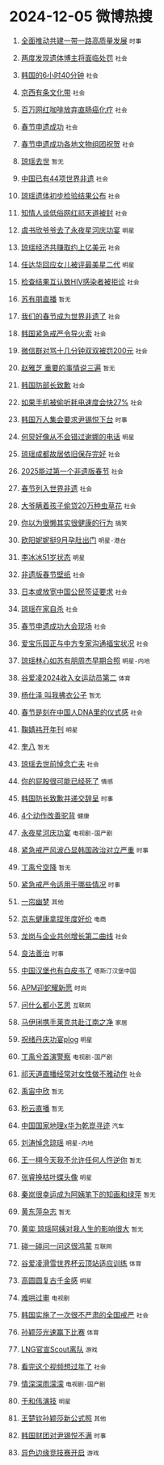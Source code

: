 # 2024-12-05 微博热搜 
1. [全面推动共建一带一路高质量发展](https://m.weibo.cn/search?containerid=100103type%3D1%26t%3D10%26q%3D%23%E5%85%A8%E9%9D%A2%E6%8E%A8%E5%8A%A8%E5%85%B1%E5%BB%BA%E4%B8%80%E5%B8%A6%E4%B8%80%E8%B7%AF%E9%AB%98%E8%B4%A8%E9%87%8F%E5%8F%91%E5%B1%95%23&stream_entry_id=51&isnewpage=1&extparam=seat%3D1%26dgr%3D0%26cate%3D10103%26q%3D%2523%25E5%2585%25A8%25E9%259D%25A2%25E6%258E%25A8%25E5%258A%25A8%25E5%2585%25B1%25E5%25BB%25BA%25E4%25B8%2580%25E5%25B8%25A6%25E4%25B8%2580%25E8%25B7%25AF%25E9%25AB%2598%25E8%25B4%25A8%25E9%2587%258F%25E5%258F%2591%25E5%25B1%2595%2523%26pos%3D0%26filter_type%3Drealtimehot%26stream_entry_id%3D51%26c_type%3D51%26display_time%3D1733343463%26pre_seqid%3D17333434639560056455) `时事` 

2. [两度发现遗体博主将面临处罚](https://m.weibo.cn/search?containerid=100103type%3D1%26t%3D10%26q%3D%23%E4%B8%A4%E5%BA%A6%E5%8F%91%E7%8E%B0%E9%81%97%E4%BD%93%E5%8D%9A%E4%B8%BB%E5%B0%86%E9%9D%A2%E4%B8%B4%E5%A4%84%E7%BD%9A%23&stream_entry_id=31&isnewpage=1&extparam=seat%3D1%26pos%3D0%26realpos%3D1%26filter_type%3Drealtimehot%26band_rank%3D1%26c_type%3D31%26dgr%3D0%26cate%3D5001%26flag%3D2%26q%3D%2523%25E4%25B8%25A4%25E5%25BA%25A6%25E5%258F%2591%25E7%258E%25B0%25E9%2581%2597%25E4%25BD%2593%25E5%258D%259A%25E4%25B8%25BB%25E5%25B0%2586%25E9%259D%25A2%25E4%25B8%25B4%25E5%25A4%2584%25E7%25BD%259A%2523%26stream_entry_id%3D31%26lcate%3D5001%26display_time%3D1733343463%26pre_seqid%3D17333434639560056455) `社会` 

3. [韩国的6小时40分钟](https://m.weibo.cn/search?containerid=100103type%3D1%26t%3D10%26q%3D%23%E9%9F%A9%E5%9B%BD%E7%9A%846%E5%B0%8F%E6%97%B640%E5%88%86%E9%92%9F%23&stream_entry_id=31&isnewpage=1&extparam=seat%3D1%26pos%3D1%26realpos%3D2%26filter_type%3Drealtimehot%26band_rank%3D2%26c_type%3D31%26dgr%3D0%26cate%3D5001%26flag%3D2%26q%3D%2523%25E9%259F%25A9%25E5%259B%25BD%25E7%259A%25846%25E5%25B0%258F%25E6%2597%25B640%25E5%2588%2586%25E9%2592%259F%2523%26stream_entry_id%3D31%26lcate%3D5001%26display_time%3D1733343463%26pre_seqid%3D17333434639560056455) `社会` 

4. [京西有条文化带](https://m.weibo.cn/search?containerid=100103type%3D1%26t%3D10%26q%3D%23%E4%BA%AC%E8%A5%BF%E6%9C%89%E6%9D%A1%E6%96%87%E5%8C%96%E5%B8%A6%23&stream_entry_id=31&isnewpage=1&extparam=seat%3D1%26pos%3D2%26realpos%3D3%26filter_type%3Drealtimehot%26band_rank%3D3%26c_type%3D31%26dgr%3D0%26cate%3D5001%26flag%3D0%26q%3D%2523%25E4%25BA%25AC%25E8%25A5%25BF%25E6%259C%2589%25E6%259D%25A1%25E6%2596%2587%25E5%258C%2596%25E5%25B8%25A6%2523%26stream_entry_id%3D31%26lcate%3D5001%26display_time%3D1733343463%26pre_seqid%3D17333434639560056455) `社会` 

5. [百万网红咖啡放弃直肠癌化疗](https://m.weibo.cn/search?containerid=100103type%3D1%26t%3D10%26q%3D%23%E7%99%BE%E4%B8%87%E7%BD%91%E7%BA%A2%E5%92%96%E5%95%A1%E6%94%BE%E5%BC%83%E7%9B%B4%E8%82%A0%E7%99%8C%E5%8C%96%E7%96%97%23&stream_entry_id=31&isnewpage=1&extparam=seat%3D1%26pos%3D3%26realpos%3D4%26filter_type%3Drealtimehot%26band_rank%3D4%26c_type%3D31%26dgr%3D0%26cate%3D5001%26flag%3D2%26q%3D%2523%25E7%2599%25BE%25E4%25B8%2587%25E7%25BD%2591%25E7%25BA%25A2%25E5%2592%2596%25E5%2595%25A1%25E6%2594%25BE%25E5%25BC%2583%25E7%259B%25B4%25E8%2582%25A0%25E7%2599%258C%25E5%258C%2596%25E7%2596%2597%2523%26stream_entry_id%3D31%26lcate%3D5001%26display_time%3D1733343463%26pre_seqid%3D17333434639560056455) `社会` 

6. [春节申遗成功](https://m.weibo.cn/search?containerid=100103type%3D1%26t%3D10%26q%3D%23%E6%98%A5%E8%8A%82%E7%94%B3%E9%81%97%E6%88%90%E5%8A%9F%23&stream_entry_id=31&isnewpage=1&extparam=seat%3D1%26pos%3D4%26realpos%3D5%26filter_type%3Drealtimehot%26band_rank%3D5%26c_type%3D31%26dgr%3D0%26cate%3D5001%26flag%3D0%26q%3D%2523%25E6%2598%25A5%25E8%258A%2582%25E7%2594%25B3%25E9%2581%2597%25E6%2588%2590%25E5%258A%259F%2523%26stream_entry_id%3D31%26lcate%3D5001%26display_time%3D1733343463%26pre_seqid%3D17333434639560056455) `社会` 

7. [春节申遗成功各地文物组团祝贺](https://m.weibo.cn/search?containerid=100103type%3D1%26t%3D10%26q%3D%23%E6%98%A5%E8%8A%82%E7%94%B3%E9%81%97%E6%88%90%E5%8A%9F%E5%90%84%E5%9C%B0%E6%96%87%E7%89%A9%E7%BB%84%E5%9B%A2%E7%A5%9D%E8%B4%BA%23&stream_entry_id=31&isnewpage=1&extparam=seat%3D1%26pos%3D5%26realpos%3D6%26filter_type%3Drealtimehot%26band_rank%3D6%26c_type%3D31%26dgr%3D0%26cate%3D5001%26flag%3D0%26q%3D%2523%25E6%2598%25A5%25E8%258A%2582%25E7%2594%25B3%25E9%2581%2597%25E6%2588%2590%25E5%258A%259F%25E5%2590%2584%25E5%259C%25B0%25E6%2596%2587%25E7%2589%25A9%25E7%25BB%2584%25E5%259B%25A2%25E7%25A5%259D%25E8%25B4%25BA%2523%26stream_entry_id%3D31%26lcate%3D5001%26display_time%3D1733343463%26pre_seqid%3D17333434639560056455) `社会` 

8. [琼瑶去世](https://m.weibo.cn/search?containerid=100103type%3D1%26t%3D10%26q%3D%E7%90%BC%E7%91%B6%E5%8E%BB%E4%B8%96&stream_entry_id=31&isnewpage=1&extparam=seat%3D1%26pos%3D6%26realpos%3D7%26filter_type%3Drealtimehot%26band_rank%3D7%26c_type%3D31%26dgr%3D0%26cate%3D5001%26flag%3D16%26q%3D%25E7%2590%25BC%25E7%2591%25B6%25E5%258E%25BB%25E4%25B8%2596%26stream_entry_id%3D31%26lcate%3D5001%26display_time%3D1733343463%26pre_seqid%3D17333434639560056455) `暂无` 

9. [中国已有44项世界非遗](https://m.weibo.cn/search?containerid=100103type%3D1%26t%3D10%26q%3D%23%E4%B8%AD%E5%9B%BD%E5%B7%B2%E6%9C%8944%E9%A1%B9%E4%B8%96%E7%95%8C%E9%9D%9E%E9%81%97%23&stream_entry_id=31&isnewpage=1&extparam=seat%3D1%26pos%3D7%26realpos%3D8%26filter_type%3Drealtimehot%26band_rank%3D8%26c_type%3D31%26dgr%3D0%26cate%3D5001%26flag%3D0%26q%3D%2523%25E4%25B8%25AD%25E5%259B%25BD%25E5%25B7%25B2%25E6%259C%258944%25E9%25A1%25B9%25E4%25B8%2596%25E7%2595%258C%25E9%259D%259E%25E9%2581%2597%2523%26stream_entry_id%3D31%26lcate%3D5001%26display_time%3D1733343463%26pre_seqid%3D17333434639560056455) `社会` 

10. [琼瑶遗体初步检验结果公布](https://m.weibo.cn/search?containerid=100103type%3D1%26t%3D10%26q%3D%23%E7%90%BC%E7%91%B6%E9%81%97%E4%BD%93%E5%88%9D%E6%AD%A5%E6%A3%80%E9%AA%8C%E7%BB%93%E6%9E%9C%E5%85%AC%E5%B8%83%23&stream_entry_id=31&isnewpage=1&extparam=seat%3D1%26pos%3D8%26realpos%3D9%26filter_type%3Drealtimehot%26band_rank%3D9%26c_type%3D31%26dgr%3D0%26cate%3D5001%26flag%3D2%26q%3D%2523%25E7%2590%25BC%25E7%2591%25B6%25E9%2581%2597%25E4%25BD%2593%25E5%2588%259D%25E6%25AD%25A5%25E6%25A3%2580%25E9%25AA%258C%25E7%25BB%2593%25E6%259E%259C%25E5%2585%25AC%25E5%25B8%2583%2523%26stream_entry_id%3D31%26lcate%3D5001%26display_time%3D1733343463%26pre_seqid%3D17333434639560056455) `社会` 

11. [知情人谈低俗网红祁天道被封](https://m.weibo.cn/search?containerid=100103type%3D1%26t%3D10%26q%3D%23%E7%9F%A5%E6%83%85%E4%BA%BA%E8%B0%88%E4%BD%8E%E4%BF%97%E7%BD%91%E7%BA%A2%E7%A5%81%E5%A4%A9%E9%81%93%E8%A2%AB%E5%B0%81%23&stream_entry_id=31&isnewpage=1&extparam=seat%3D1%26pos%3D9%26realpos%3D10%26filter_type%3Drealtimehot%26band_rank%3D10%26c_type%3D31%26dgr%3D0%26cate%3D5001%26flag%3D1%26q%3D%2523%25E7%259F%25A5%25E6%2583%2585%25E4%25BA%25BA%25E8%25B0%2588%25E4%25BD%258E%25E4%25BF%2597%25E7%25BD%2591%25E7%25BA%25A2%25E7%25A5%2581%25E5%25A4%25A9%25E9%2581%2593%25E8%25A2%25AB%25E5%25B0%2581%2523%26stream_entry_id%3D31%26lcate%3D5001%26display_time%3D1733343463%26pre_seqid%3D17333434639560056455) `社会` 

12. [虞书欣爷爷去了永夜星河庆功宴](https://m.weibo.cn/search?containerid=100103type%3D1%26t%3D10%26q%3D%23%E8%99%9E%E4%B9%A6%E6%AC%A3%E7%88%B7%E7%88%B7%E5%8E%BB%E4%BA%86%E6%B0%B8%E5%A4%9C%E6%98%9F%E6%B2%B3%E5%BA%86%E5%8A%9F%E5%AE%B4%23&stream_entry_id=31&isnewpage=1&extparam=seat%3D1%26pos%3D10%26realpos%3D11%26filter_type%3Drealtimehot%26band_rank%3D11%26c_type%3D31%26dgr%3D0%26cate%3D5001%26flag%3D2%26q%3D%2523%25E8%2599%259E%25E4%25B9%25A6%25E6%25AC%25A3%25E7%2588%25B7%25E7%2588%25B7%25E5%258E%25BB%25E4%25BA%2586%25E6%25B0%25B8%25E5%25A4%259C%25E6%2598%259F%25E6%25B2%25B3%25E5%25BA%2586%25E5%258A%259F%25E5%25AE%25B4%2523%26stream_entry_id%3D31%26lcate%3D5001%26display_time%3D1733343463%26pre_seqid%3D17333434639560056455) `明星` 

13. [琼瑶经济共赚取约上亿美元](https://m.weibo.cn/search?containerid=100103type%3D1%26t%3D10%26q%3D%23%E7%90%BC%E7%91%B6%E7%BB%8F%E6%B5%8E%E5%85%B1%E8%B5%9A%E5%8F%96%E7%BA%A6%E4%B8%8A%E4%BA%BF%E7%BE%8E%E5%85%83%23&stream_entry_id=31&isnewpage=1&extparam=seat%3D1%26pos%3D11%26realpos%3D12%26filter_type%3Drealtimehot%26band_rank%3D12%26c_type%3D31%26dgr%3D0%26cate%3D5001%26flag%3D0%26q%3D%2523%25E7%2590%25BC%25E7%2591%25B6%25E7%25BB%258F%25E6%25B5%258E%25E5%2585%25B1%25E8%25B5%259A%25E5%258F%2596%25E7%25BA%25A6%25E4%25B8%258A%25E4%25BA%25BF%25E7%25BE%258E%25E5%2585%2583%2523%26stream_entry_id%3D31%26lcate%3D5001%26display_time%3D1733343463%26pre_seqid%3D17333434639560056455) `社会` 

14. [任达华回应女儿被评最美星二代](https://m.weibo.cn/search?containerid=100103type%3D1%26t%3D10%26q%3D%23%E4%BB%BB%E8%BE%BE%E5%8D%8E%E5%9B%9E%E5%BA%94%E5%A5%B3%E5%84%BF%E8%A2%AB%E8%AF%84%E6%9C%80%E7%BE%8E%E6%98%9F%E4%BA%8C%E4%BB%A3%23&stream_entry_id=31&isnewpage=1&extparam=seat%3D1%26pos%3D12%26realpos%3D13%26filter_type%3Drealtimehot%26band_rank%3D13%26c_type%3D31%26dgr%3D0%26cate%3D5001%26flag%3D0%26q%3D%2523%25E4%25BB%25BB%25E8%25BE%25BE%25E5%258D%258E%25E5%259B%259E%25E5%25BA%2594%25E5%25A5%25B3%25E5%2584%25BF%25E8%25A2%25AB%25E8%25AF%2584%25E6%259C%2580%25E7%25BE%258E%25E6%2598%259F%25E4%25BA%258C%25E4%25BB%25A3%2523%26stream_entry_id%3D31%26lcate%3D5001%26display_time%3D1733343463%26pre_seqid%3D17333434639560056455) `明星` 

15. [检查结果互认致HIV感染者被拒诊](https://m.weibo.cn/search?containerid=100103type%3D1%26t%3D10%26q%3D%23%E6%A3%80%E6%9F%A5%E7%BB%93%E6%9E%9C%E4%BA%92%E8%AE%A4%E8%87%B4HIV%E6%84%9F%E6%9F%93%E8%80%85%E8%A2%AB%E6%8B%92%E8%AF%8A%23&stream_entry_id=31&isnewpage=1&extparam=seat%3D1%26pos%3D13%26realpos%3D14%26filter_type%3Drealtimehot%26band_rank%3D14%26c_type%3D31%26dgr%3D0%26cate%3D5001%26flag%3D0%26q%3D%2523%25E6%25A3%2580%25E6%259F%25A5%25E7%25BB%2593%25E6%259E%259C%25E4%25BA%2592%25E8%25AE%25A4%25E8%2587%25B4HIV%25E6%2584%259F%25E6%259F%2593%25E8%2580%2585%25E8%25A2%25AB%25E6%258B%2592%25E8%25AF%258A%2523%26stream_entry_id%3D31%26lcate%3D5001%26display_time%3D1733343463%26pre_seqid%3D17333434639560056455) `社会` 

16. [苏有朋直播](https://m.weibo.cn/search?containerid=100103type%3D1%26t%3D10%26q%3D%E8%8B%8F%E6%9C%89%E6%9C%8B%E7%9B%B4%E6%92%AD&stream_entry_id=31&isnewpage=1&extparam=seat%3D1%26pos%3D14%26realpos%3D15%26filter_type%3Drealtimehot%26band_rank%3D15%26c_type%3D31%26dgr%3D0%26cate%3D5001%26flag%3D0%26q%3D%25E8%258B%258F%25E6%259C%2589%25E6%259C%258B%25E7%259B%25B4%25E6%2592%25AD%26stream_entry_id%3D31%26lcate%3D5001%26display_time%3D1733343463%26pre_seqid%3D17333434639560056455) `暂无` 

17. [我们的春节成为世界非遗了](https://m.weibo.cn/search?containerid=100103type%3D1%26t%3D10%26q%3D%23%E6%88%91%E4%BB%AC%E7%9A%84%E6%98%A5%E8%8A%82%E6%88%90%E4%B8%BA%E4%B8%96%E7%95%8C%E9%9D%9E%E9%81%97%E4%BA%86%23&stream_entry_id=31&isnewpage=1&extparam=seat%3D1%26pos%3D15%26realpos%3D16%26filter_type%3Drealtimehot%26band_rank%3D16%26c_type%3D31%26dgr%3D0%26cate%3D5001%26flag%3D0%26q%3D%2523%25E6%2588%2591%25E4%25BB%25AC%25E7%259A%2584%25E6%2598%25A5%25E8%258A%2582%25E6%2588%2590%25E4%25B8%25BA%25E4%25B8%2596%25E7%2595%258C%25E9%259D%259E%25E9%2581%2597%25E4%25BA%2586%2523%26stream_entry_id%3D31%26lcate%3D5001%26display_time%3D1733343463%26pre_seqid%3D17333434639560056455) `社会` 

18. [韩国紧急戒严令导火索](https://m.weibo.cn/search?containerid=100103type%3D1%26t%3D10%26q%3D%23%E9%9F%A9%E5%9B%BD%E7%B4%A7%E6%80%A5%E6%88%92%E4%B8%A5%E4%BB%A4%E5%AF%BC%E7%81%AB%E7%B4%A2%23&stream_entry_id=31&isnewpage=1&extparam=seat%3D1%26pos%3D16%26realpos%3D17%26filter_type%3Drealtimehot%26band_rank%3D17%26c_type%3D31%26dgr%3D0%26cate%3D5001%26flag%3D1%26q%3D%2523%25E9%259F%25A9%25E5%259B%25BD%25E7%25B4%25A7%25E6%2580%25A5%25E6%2588%2592%25E4%25B8%25A5%25E4%25BB%25A4%25E5%25AF%25BC%25E7%2581%25AB%25E7%25B4%25A2%2523%26stream_entry_id%3D31%26lcate%3D5001%26display_time%3D1733343463%26pre_seqid%3D17333434639560056455) `社会` 

19. [微信群对骂十几分钟双双被罚200元](https://m.weibo.cn/search?containerid=100103type%3D1%26t%3D10%26q%3D%23%E5%BE%AE%E4%BF%A1%E7%BE%A4%E5%AF%B9%E9%AA%82%E5%8D%81%E5%87%A0%E5%88%86%E9%92%9F%E5%8F%8C%E5%8F%8C%E8%A2%AB%E7%BD%9A200%E5%85%83%23&stream_entry_id=31&isnewpage=1&extparam=seat%3D1%26pos%3D17%26realpos%3D18%26filter_type%3Drealtimehot%26band_rank%3D18%26c_type%3D31%26dgr%3D0%26cate%3D5001%26flag%3D0%26q%3D%2523%25E5%25BE%25AE%25E4%25BF%25A1%25E7%25BE%25A4%25E5%25AF%25B9%25E9%25AA%2582%25E5%258D%2581%25E5%2587%25A0%25E5%2588%2586%25E9%2592%259F%25E5%258F%258C%25E5%258F%258C%25E8%25A2%25AB%25E7%25BD%259A200%25E5%2585%2583%2523%26stream_entry_id%3D31%26lcate%3D5001%26display_time%3D1733343463%26pre_seqid%3D17333434639560056455) `社会` 

20. [赵雅芝 重要的事情说三遍](https://m.weibo.cn/search?containerid=100103type%3D1%26t%3D10%26q%3D%E8%B5%B5%E9%9B%85%E8%8A%9D+%E9%87%8D%E8%A6%81%E7%9A%84%E4%BA%8B%E6%83%85%E8%AF%B4%E4%B8%89%E9%81%8D&stream_entry_id=31&isnewpage=1&extparam=seat%3D1%26pos%3D18%26realpos%3D19%26filter_type%3Drealtimehot%26band_rank%3D19%26c_type%3D31%26dgr%3D0%26cate%3D5001%26flag%3D0%26q%3D%25E8%25B5%25B5%25E9%259B%2585%25E8%258A%259D%2520%25E9%2587%258D%25E8%25A6%2581%25E7%259A%2584%25E4%25BA%258B%25E6%2583%2585%25E8%25AF%25B4%25E4%25B8%2589%25E9%2581%258D%26stream_entry_id%3D31%26lcate%3D5001%26display_time%3D1733343463%26pre_seqid%3D17333434639560056455) `暂无` 

21. [韩国防部长致歉](https://m.weibo.cn/search?containerid=100103type%3D1%26t%3D10%26q%3D%23%E9%9F%A9%E5%9B%BD%E9%98%B2%E9%83%A8%E9%95%BF%E8%87%B4%E6%AD%89%23&stream_entry_id=31&isnewpage=1&extparam=seat%3D1%26pos%3D19%26realpos%3D20%26filter_type%3Drealtimehot%26band_rank%3D20%26c_type%3D31%26dgr%3D0%26cate%3D5001%26flag%3D0%26q%3D%2523%25E9%259F%25A9%25E5%259B%25BD%25E9%2598%25B2%25E9%2583%25A8%25E9%2595%25BF%25E8%2587%25B4%25E6%25AD%2589%2523%26stream_entry_id%3D31%26lcate%3D5001%26display_time%3D1733343463%26pre_seqid%3D17333434639560056455) `社会` 

22. [如果手机被偷听耗电速度会快27%](https://m.weibo.cn/search?containerid=100103type%3D1%26t%3D10%26q%3D%23%E5%A6%82%E6%9E%9C%E6%89%8B%E6%9C%BA%E8%A2%AB%E5%81%B7%E5%90%AC%E8%80%97%E7%94%B5%E9%80%9F%E5%BA%A6%E4%BC%9A%E5%BF%AB27%25%23&stream_entry_id=31&isnewpage=1&extparam=seat%3D1%26pos%3D20%26realpos%3D21%26filter_type%3Drealtimehot%26band_rank%3D21%26c_type%3D31%26dgr%3D0%26cate%3D5001%26flag%3D0%26q%3D%2523%25E5%25A6%2582%25E6%259E%259C%25E6%2589%258B%25E6%259C%25BA%25E8%25A2%25AB%25E5%2581%25B7%25E5%2590%25AC%25E8%2580%2597%25E7%2594%25B5%25E9%2580%259F%25E5%25BA%25A6%25E4%25BC%259A%25E5%25BF%25AB27%2525%2523%26stream_entry_id%3D31%26lcate%3D5001%26display_time%3D1733343463%26pre_seqid%3D17333434639560056455) `社会` 

23. [韩国万人集会要求尹锡悦下台](https://m.weibo.cn/search?containerid=100103type%3D1%26t%3D10%26q%3D%23%E9%9F%A9%E5%9B%BD%E4%B8%87%E4%BA%BA%E9%9B%86%E4%BC%9A%E8%A6%81%E6%B1%82%E5%B0%B9%E9%94%A1%E6%82%A6%E4%B8%8B%E5%8F%B0%23&stream_entry_id=31&isnewpage=1&extparam=seat%3D1%26pos%3D21%26realpos%3D22%26filter_type%3Drealtimehot%26band_rank%3D22%26c_type%3D31%26dgr%3D0%26cate%3D5001%26flag%3D0%26q%3D%2523%25E9%259F%25A9%25E5%259B%25BD%25E4%25B8%2587%25E4%25BA%25BA%25E9%259B%2586%25E4%25BC%259A%25E8%25A6%2581%25E6%25B1%2582%25E5%25B0%25B9%25E9%2594%25A1%25E6%2582%25A6%25E4%25B8%258B%25E5%258F%25B0%2523%26stream_entry_id%3D31%26lcate%3D5001%26display_time%3D1733343463%26pre_seqid%3D17333434639560056455) `时事` 

24. [何炅好像从不会错过谢娜的电话](https://m.weibo.cn/search?containerid=100103type%3D1%26t%3D10%26q%3D%E4%BD%95%E7%82%85%E5%A5%BD%E5%83%8F%E4%BB%8E%E4%B8%8D%E4%BC%9A%E9%94%99%E8%BF%87%E8%B0%A2%E5%A8%9C%E7%9A%84%E7%94%B5%E8%AF%9D&stream_entry_id=31&isnewpage=1&extparam=seat%3D1%26pos%3D22%26realpos%3D23%26filter_type%3Drealtimehot%26band_rank%3D23%26c_type%3D31%26dgr%3D0%26cate%3D5001%26flag%3D0%26q%3D%25E4%25BD%2595%25E7%2582%2585%25E5%25A5%25BD%25E5%2583%258F%25E4%25BB%258E%25E4%25B8%258D%25E4%25BC%259A%25E9%2594%2599%25E8%25BF%2587%25E8%25B0%25A2%25E5%25A8%259C%25E7%259A%2584%25E7%2594%25B5%25E8%25AF%259D%26stream_entry_id%3D31%26lcate%3D5001%26display_time%3D1733343463%26pre_seqid%3D17333434639560056455) `明星` 

25. [琼瑶成都故居依旧保存完好](https://m.weibo.cn/search?containerid=100103type%3D1%26t%3D10%26q%3D%23%E7%90%BC%E7%91%B6%E6%88%90%E9%83%BD%E6%95%85%E5%B1%85%E4%BE%9D%E6%97%A7%E4%BF%9D%E5%AD%98%E5%AE%8C%E5%A5%BD%23&stream_entry_id=31&isnewpage=1&extparam=seat%3D1%26pos%3D23%26realpos%3D24%26filter_type%3Drealtimehot%26band_rank%3D24%26c_type%3D31%26dgr%3D0%26cate%3D5001%26flag%3D0%26q%3D%2523%25E7%2590%25BC%25E7%2591%25B6%25E6%2588%2590%25E9%2583%25BD%25E6%2595%2585%25E5%25B1%2585%25E4%25BE%259D%25E6%2597%25A7%25E4%25BF%259D%25E5%25AD%2598%25E5%25AE%258C%25E5%25A5%25BD%2523%26stream_entry_id%3D31%26lcate%3D5001%26display_time%3D1733343463%26pre_seqid%3D17333434639560056455) `社会` 

26. [2025能过第一个非遗版春节](https://m.weibo.cn/search?containerid=100103type%3D1%26t%3D10%26q%3D%232025%E8%83%BD%E8%BF%87%E7%AC%AC%E4%B8%80%E4%B8%AA%E9%9D%9E%E9%81%97%E7%89%88%E6%98%A5%E8%8A%82%23&stream_entry_id=31&isnewpage=1&extparam=seat%3D1%26pos%3D24%26realpos%3D25%26filter_type%3Drealtimehot%26band_rank%3D25%26c_type%3D31%26dgr%3D0%26cate%3D5001%26flag%3D0%26q%3D%25232025%25E8%2583%25BD%25E8%25BF%2587%25E7%25AC%25AC%25E4%25B8%2580%25E4%25B8%25AA%25E9%259D%259E%25E9%2581%2597%25E7%2589%2588%25E6%2598%25A5%25E8%258A%2582%2523%26stream_entry_id%3D31%26lcate%3D5001%26display_time%3D1733343463%26pre_seqid%3D17333434639560056455) `社会` 

27. [春节列入世界非遗](https://m.weibo.cn/search?containerid=100103type%3D1%26t%3D10%26q%3D%23%E6%98%A5%E8%8A%82%E5%88%97%E5%85%A5%E4%B8%96%E7%95%8C%E9%9D%9E%E9%81%97%23&stream_entry_id=31&isnewpage=1&extparam=seat%3D1%26pos%3D25%26realpos%3D26%26filter_type%3Drealtimehot%26band_rank%3D26%26c_type%3D31%26dgr%3D0%26cate%3D5001%26flag%3D0%26q%3D%2523%25E6%2598%25A5%25E8%258A%2582%25E5%2588%2597%25E5%2585%25A5%25E4%25B8%2596%25E7%2595%258C%25E9%259D%259E%25E9%2581%2597%2523%26stream_entry_id%3D31%26lcate%3D5001%26display_time%3D1733343463%26pre_seqid%3D17333434639560056455) `社会` 

28. [大爷瞒着孩子偷贷20万种虫草花](https://m.weibo.cn/search?containerid=100103type%3D1%26t%3D10%26q%3D%23%E5%A4%A7%E7%88%B7%E7%9E%92%E7%9D%80%E5%AD%A9%E5%AD%90%E5%81%B7%E8%B4%B720%E4%B8%87%E7%A7%8D%E8%99%AB%E8%8D%89%E8%8A%B1%23&stream_entry_id=31&isnewpage=1&extparam=seat%3D1%26pos%3D26%26realpos%3D27%26filter_type%3Drealtimehot%26band_rank%3D27%26c_type%3D31%26dgr%3D0%26cate%3D5001%26flag%3D0%26q%3D%2523%25E5%25A4%25A7%25E7%2588%25B7%25E7%259E%2592%25E7%259D%2580%25E5%25AD%25A9%25E5%25AD%2590%25E5%2581%25B7%25E8%25B4%25B720%25E4%25B8%2587%25E7%25A7%258D%25E8%2599%25AB%25E8%258D%2589%25E8%258A%25B1%2523%26stream_entry_id%3D31%26lcate%3D5001%26display_time%3D1733343463%26pre_seqid%3D17333434639560056455) `社会` 

29. [你以为很懒其实很健康的行为](https://m.weibo.cn/search?containerid=100103type%3D1%26t%3D10%26q%3D%23%E4%BD%A0%E4%BB%A5%E4%B8%BA%E5%BE%88%E6%87%92%E5%85%B6%E5%AE%9E%E5%BE%88%E5%81%A5%E5%BA%B7%E7%9A%84%E8%A1%8C%E4%B8%BA%23&stream_entry_id=31&isnewpage=1&extparam=seat%3D1%26pos%3D27%26realpos%3D28%26filter_type%3Drealtimehot%26band_rank%3D28%26c_type%3D31%26dgr%3D0%26cate%3D5001%26flag%3D0%26q%3D%2523%25E4%25BD%25A0%25E4%25BB%25A5%25E4%25B8%25BA%25E5%25BE%2588%25E6%2587%2592%25E5%2585%25B6%25E5%25AE%259E%25E5%25BE%2588%25E5%2581%25A5%25E5%25BA%25B7%25E7%259A%2584%25E8%25A1%258C%25E4%25B8%25BA%2523%26stream_entry_id%3D31%26lcate%3D5001%26display_time%3D1733343463%26pre_seqid%3D17333434639560056455) `搞笑` 

30. [欧阳妮妮挺9月孕肚出门](https://m.weibo.cn/search?containerid=100103type%3D1%26t%3D10%26q%3D%23%E6%AC%A7%E9%98%B3%E5%A6%AE%E5%A6%AE%E6%8C%BA9%E6%9C%88%E5%AD%95%E8%82%9A%E5%87%BA%E9%97%A8%23&stream_entry_id=31&isnewpage=1&extparam=seat%3D1%26pos%3D28%26realpos%3D29%26filter_type%3Drealtimehot%26band_rank%3D29%26c_type%3D31%26dgr%3D0%26cate%3D5001%26flag%3D0%26q%3D%2523%25E6%25AC%25A7%25E9%2598%25B3%25E5%25A6%25AE%25E5%25A6%25AE%25E6%258C%25BA9%25E6%259C%2588%25E5%25AD%2595%25E8%2582%259A%25E5%2587%25BA%25E9%2597%25A8%2523%26stream_entry_id%3D31%26lcate%3D5001%26display_time%3D1733343463%26pre_seqid%3D17333434639560056455) `明星-港台` 

31. [李冰冰51岁状态](https://m.weibo.cn/search?containerid=100103type%3D1%26t%3D10%26q%3D%23%E6%9D%8E%E5%86%B0%E5%86%B051%E5%B2%81%E7%8A%B6%E6%80%81%23&stream_entry_id=31&isnewpage=1&extparam=seat%3D1%26pos%3D29%26realpos%3D30%26filter_type%3Drealtimehot%26band_rank%3D30%26c_type%3D31%26dgr%3D0%26cate%3D5001%26flag%3D0%26q%3D%2523%25E6%259D%258E%25E5%2586%25B0%25E5%2586%25B051%25E5%25B2%2581%25E7%258A%25B6%25E6%2580%2581%2523%26stream_entry_id%3D31%26lcate%3D5001%26display_time%3D1733343463%26pre_seqid%3D17333434639560056455) `明星` 

32. [非遗版春节壁纸](https://m.weibo.cn/search?containerid=100103type%3D1%26t%3D10%26q%3D%23%E9%9D%9E%E9%81%97%E7%89%88%E6%98%A5%E8%8A%82%E5%A3%81%E7%BA%B8%23&stream_entry_id=31&isnewpage=1&extparam=seat%3D1%26pos%3D30%26realpos%3D31%26filter_type%3Drealtimehot%26band_rank%3D31%26c_type%3D31%26dgr%3D0%26cate%3D5001%26flag%3D0%26q%3D%2523%25E9%259D%259E%25E9%2581%2597%25E7%2589%2588%25E6%2598%25A5%25E8%258A%2582%25E5%25A3%2581%25E7%25BA%25B8%2523%26stream_entry_id%3D31%26lcate%3D5001%26display_time%3D1733343463%26pre_seqid%3D17333434639560056455) `社会` 

33. [日本或放宽中国公民签证要求](https://m.weibo.cn/search?containerid=100103type%3D1%26t%3D10%26q%3D%23%E6%97%A5%E6%9C%AC%E6%88%96%E6%94%BE%E5%AE%BD%E4%B8%AD%E5%9B%BD%E5%85%AC%E6%B0%91%E7%AD%BE%E8%AF%81%E8%A6%81%E6%B1%82%23&stream_entry_id=31&isnewpage=1&extparam=seat%3D1%26pos%3D31%26realpos%3D32%26filter_type%3Drealtimehot%26band_rank%3D32%26c_type%3D31%26dgr%3D0%26cate%3D5001%26flag%3D0%26q%3D%2523%25E6%2597%25A5%25E6%259C%25AC%25E6%2588%2596%25E6%2594%25BE%25E5%25AE%25BD%25E4%25B8%25AD%25E5%259B%25BD%25E5%2585%25AC%25E6%25B0%2591%25E7%25AD%25BE%25E8%25AF%2581%25E8%25A6%2581%25E6%25B1%2582%2523%26stream_entry_id%3D31%26lcate%3D5001%26display_time%3D1733343463%26pre_seqid%3D17333434639560056455) `社会` 

34. [琼瑶在家自杀](https://m.weibo.cn/search?containerid=100103type%3D1%26t%3D10%26q%3D%23%E7%90%BC%E7%91%B6%E5%9C%A8%E5%AE%B6%E8%87%AA%E6%9D%80%23&stream_entry_id=31&isnewpage=1&extparam=seat%3D1%26pos%3D32%26realpos%3D33%26filter_type%3Drealtimehot%26band_rank%3D33%26c_type%3D31%26dgr%3D0%26cate%3D5001%26flag%3D0%26q%3D%2523%25E7%2590%25BC%25E7%2591%25B6%25E5%259C%25A8%25E5%25AE%25B6%25E8%2587%25AA%25E6%259D%2580%2523%26stream_entry_id%3D31%26lcate%3D5001%26display_time%3D1733343463%26pre_seqid%3D17333434639560056455) `社会` 

35. [春节申遗成功大会现场](https://m.weibo.cn/search?containerid=100103type%3D1%26t%3D10%26q%3D%23%E6%98%A5%E8%8A%82%E7%94%B3%E9%81%97%E6%88%90%E5%8A%9F%E5%A4%A7%E4%BC%9A%E7%8E%B0%E5%9C%BA%23&stream_entry_id=31&isnewpage=1&extparam=seat%3D1%26pos%3D33%26realpos%3D34%26filter_type%3Drealtimehot%26band_rank%3D34%26c_type%3D31%26dgr%3D0%26cate%3D5001%26flag%3D0%26q%3D%2523%25E6%2598%25A5%25E8%258A%2582%25E7%2594%25B3%25E9%2581%2597%25E6%2588%2590%25E5%258A%259F%25E5%25A4%25A7%25E4%25BC%259A%25E7%258E%25B0%25E5%259C%25BA%2523%26stream_entry_id%3D31%26lcate%3D5001%26display_time%3D1733343463%26pre_seqid%3D17333434639560056455) `社会` 

36. [爱宝乐园正与中方专家沟通福宝状况](https://m.weibo.cn/search?containerid=100103type%3D1%26t%3D10%26q%3D%23%E7%88%B1%E5%AE%9D%E4%B9%90%E5%9B%AD%E6%AD%A3%E4%B8%8E%E4%B8%AD%E6%96%B9%E4%B8%93%E5%AE%B6%E6%B2%9F%E9%80%9A%E7%A6%8F%E5%AE%9D%E7%8A%B6%E5%86%B5%23&stream_entry_id=31&isnewpage=1&extparam=seat%3D1%26pos%3D34%26realpos%3D35%26filter_type%3Drealtimehot%26band_rank%3D35%26c_type%3D31%26dgr%3D0%26cate%3D5001%26flag%3D0%26q%3D%2523%25E7%2588%25B1%25E5%25AE%259D%25E4%25B9%2590%25E5%259B%25AD%25E6%25AD%25A3%25E4%25B8%258E%25E4%25B8%25AD%25E6%2596%25B9%25E4%25B8%2593%25E5%25AE%25B6%25E6%25B2%259F%25E9%2580%259A%25E7%25A6%258F%25E5%25AE%259D%25E7%258A%25B6%25E5%2586%25B5%2523%26stream_entry_id%3D31%26lcate%3D5001%26display_time%3D1733343463%26pre_seqid%3D17333434639560056455) `社会` 

37. [琼瑶林心如苏有朋周杰早期合照](https://m.weibo.cn/search?containerid=100103type%3D1%26t%3D10%26q%3D%23%E7%90%BC%E7%91%B6%E6%9E%97%E5%BF%83%E5%A6%82%E8%8B%8F%E6%9C%89%E6%9C%8B%E5%91%A8%E6%9D%B0%E6%97%A9%E6%9C%9F%E5%90%88%E7%85%A7%23&stream_entry_id=31&isnewpage=1&extparam=seat%3D1%26pos%3D35%26realpos%3D36%26filter_type%3Drealtimehot%26band_rank%3D36%26c_type%3D31%26dgr%3D0%26cate%3D5001%26flag%3D0%26q%3D%2523%25E7%2590%25BC%25E7%2591%25B6%25E6%259E%2597%25E5%25BF%2583%25E5%25A6%2582%25E8%258B%258F%25E6%259C%2589%25E6%259C%258B%25E5%2591%25A8%25E6%259D%25B0%25E6%2597%25A9%25E6%259C%259F%25E5%2590%2588%25E7%2585%25A7%2523%26stream_entry_id%3D31%26lcate%3D5001%26display_time%3D1733343463%26pre_seqid%3D17333434639560056455) `明星-内地` 

38. [谷爱凌2024收入女运动员第二](https://m.weibo.cn/search?containerid=100103type%3D1%26t%3D10%26q%3D%23%E8%B0%B7%E7%88%B1%E5%87%8C2024%E6%94%B6%E5%85%A5%E5%A5%B3%E8%BF%90%E5%8A%A8%E5%91%98%E7%AC%AC%E4%BA%8C%23&stream_entry_id=31&isnewpage=1&extparam=seat%3D1%26pos%3D36%26realpos%3D37%26filter_type%3Drealtimehot%26band_rank%3D37%26c_type%3D31%26dgr%3D0%26cate%3D5001%26flag%3D0%26q%3D%2523%25E8%25B0%25B7%25E7%2588%25B1%25E5%2587%258C2024%25E6%2594%25B6%25E5%2585%25A5%25E5%25A5%25B3%25E8%25BF%2590%25E5%258A%25A8%25E5%2591%2598%25E7%25AC%25AC%25E4%25BA%258C%2523%26stream_entry_id%3D31%26lcate%3D5001%26display_time%3D1733343463%26pre_seqid%3D17333434639560056455) `体育` 

39. [杨仕泽 叫我拂衣公子](https://m.weibo.cn/search?containerid=100103type%3D1%26t%3D10%26q%3D%E6%9D%A8%E4%BB%95%E6%B3%BD+%E5%8F%AB%E6%88%91%E6%8B%82%E8%A1%A3%E5%85%AC%E5%AD%90&stream_entry_id=31&isnewpage=1&extparam=seat%3D1%26pos%3D37%26realpos%3D38%26filter_type%3Drealtimehot%26band_rank%3D38%26c_type%3D31%26dgr%3D0%26cate%3D5001%26flag%3D0%26q%3D%25E6%259D%25A8%25E4%25BB%2595%25E6%25B3%25BD%2520%25E5%258F%25AB%25E6%2588%2591%25E6%258B%2582%25E8%25A1%25A3%25E5%2585%25AC%25E5%25AD%2590%26stream_entry_id%3D31%26lcate%3D5001%26display_time%3D1733343463%26pre_seqid%3D17333434639560056455) `暂无` 

40. [春节是刻在中国人DNA里的仪式感](https://m.weibo.cn/search?containerid=100103type%3D1%26t%3D10%26q%3D%23%E6%98%A5%E8%8A%82%E6%98%AF%E5%88%BB%E5%9C%A8%E4%B8%AD%E5%9B%BD%E4%BA%BADNA%E9%87%8C%E7%9A%84%E4%BB%AA%E5%BC%8F%E6%84%9F%23&stream_entry_id=31&isnewpage=1&extparam=seat%3D1%26pos%3D38%26realpos%3D39%26filter_type%3Drealtimehot%26band_rank%3D39%26c_type%3D31%26dgr%3D0%26cate%3D5001%26flag%3D0%26q%3D%2523%25E6%2598%25A5%25E8%258A%2582%25E6%2598%25AF%25E5%2588%25BB%25E5%259C%25A8%25E4%25B8%25AD%25E5%259B%25BD%25E4%25BA%25BADNA%25E9%2587%258C%25E7%259A%2584%25E4%25BB%25AA%25E5%25BC%258F%25E6%2584%259F%2523%26stream_entry_id%3D31%26lcate%3D5001%26display_time%3D1733343463%26pre_seqid%3D17333434639560056455) `社会` 

41. [鞠婧祎开年刊](https://m.weibo.cn/search?containerid=100103type%3D1%26t%3D10%26q%3D%23%E9%9E%A0%E5%A9%A7%E7%A5%8E%E5%BC%80%E5%B9%B4%E5%88%8A%23&stream_entry_id=31&isnewpage=1&extparam=seat%3D1%26pos%3D39%26realpos%3D40%26filter_type%3Drealtimehot%26band_rank%3D40%26c_type%3D31%26dgr%3D0%26cate%3D5001%26flag%3D1%26q%3D%2523%25E9%259E%25A0%25E5%25A9%25A7%25E7%25A5%258E%25E5%25BC%2580%25E5%25B9%25B4%25E5%2588%258A%2523%26stream_entry_id%3D31%26lcate%3D5001%26display_time%3D1733343463%26pre_seqid%3D17333434639560056455) `明星` 

42. [奎八](https://m.weibo.cn/search?containerid=100103type%3D1%26t%3D10%26q%3D%E5%A5%8E%E5%85%AB&stream_entry_id=31&isnewpage=1&extparam=seat%3D1%26pos%3D40%26realpos%3D41%26filter_type%3Drealtimehot%26band_rank%3D41%26c_type%3D31%26dgr%3D0%26cate%3D5001%26flag%3D0%26q%3D%25E5%25A5%258E%25E5%2585%25AB%26stream_entry_id%3D31%26lcate%3D5001%26display_time%3D1733343463%26pre_seqid%3D17333434639560056455) `暂无` 

43. [琼瑶去世前悼念亡夫](https://m.weibo.cn/search?containerid=100103type%3D1%26t%3D10%26q%3D%23%E7%90%BC%E7%91%B6%E5%8E%BB%E4%B8%96%E5%89%8D%E6%82%BC%E5%BF%B5%E4%BA%A1%E5%A4%AB%23&stream_entry_id=31&isnewpage=1&extparam=seat%3D1%26pos%3D41%26realpos%3D42%26filter_type%3Drealtimehot%26band_rank%3D42%26c_type%3D31%26dgr%3D0%26cate%3D5001%26flag%3D0%26q%3D%2523%25E7%2590%25BC%25E7%2591%25B6%25E5%258E%25BB%25E4%25B8%2596%25E5%2589%258D%25E6%2582%25BC%25E5%25BF%25B5%25E4%25BA%25A1%25E5%25A4%25AB%2523%26stream_entry_id%3D31%26lcate%3D5001%26display_time%3D1733343463%26pre_seqid%3D17333434639560056455) `社会` 

44. [你的屁股很可能已经死了](https://m.weibo.cn/search?containerid=100103type%3D1%26t%3D10%26q%3D%E4%BD%A0%E7%9A%84%E5%B1%81%E8%82%A1%E5%BE%88%E5%8F%AF%E8%83%BD%E5%B7%B2%E7%BB%8F%E6%AD%BB%E4%BA%86&stream_entry_id=31&isnewpage=1&extparam=seat%3D1%26pos%3D42%26realpos%3D43%26filter_type%3Drealtimehot%26band_rank%3D43%26c_type%3D31%26dgr%3D0%26cate%3D5001%26flag%3D0%26q%3D%25E4%25BD%25A0%25E7%259A%2584%25E5%25B1%2581%25E8%2582%25A1%25E5%25BE%2588%25E5%258F%25AF%25E8%2583%25BD%25E5%25B7%25B2%25E7%25BB%258F%25E6%25AD%25BB%25E4%25BA%2586%26stream_entry_id%3D31%26lcate%3D5001%26display_time%3D1733343463%26pre_seqid%3D17333434639560056455) `情感` 

45. [韩国防长致歉并递交辞呈](https://m.weibo.cn/search?containerid=100103type%3D1%26t%3D10%26q%3D%23%E9%9F%A9%E5%9B%BD%E9%98%B2%E9%95%BF%E8%87%B4%E6%AD%89%E5%B9%B6%E9%80%92%E4%BA%A4%E8%BE%9E%E5%91%88%23&stream_entry_id=31&isnewpage=1&extparam=seat%3D1%26pos%3D43%26realpos%3D44%26filter_type%3Drealtimehot%26band_rank%3D44%26c_type%3D31%26dgr%3D0%26cate%3D5001%26flag%3D1%26q%3D%2523%25E9%259F%25A9%25E5%259B%25BD%25E9%2598%25B2%25E9%2595%25BF%25E8%2587%25B4%25E6%25AD%2589%25E5%25B9%25B6%25E9%2580%2592%25E4%25BA%25A4%25E8%25BE%259E%25E5%2591%2588%2523%26stream_entry_id%3D31%26lcate%3D5001%26display_time%3D1733343463%26pre_seqid%3D17333434639560056455) `时事` 

46. [4个动作改善驼背](https://m.weibo.cn/search?containerid=100103type%3D1%26t%3D10%26q%3D%234%E4%B8%AA%E5%8A%A8%E4%BD%9C%E6%94%B9%E5%96%84%E9%A9%BC%E8%83%8C%23&stream_entry_id=31&isnewpage=1&extparam=seat%3D1%26pos%3D44%26realpos%3D45%26filter_type%3Drealtimehot%26band_rank%3D45%26c_type%3D31%26dgr%3D0%26cate%3D5001%26flag%3D0%26q%3D%25234%25E4%25B8%25AA%25E5%258A%25A8%25E4%25BD%259C%25E6%2594%25B9%25E5%2596%2584%25E9%25A9%25BC%25E8%2583%258C%2523%26stream_entry_id%3D31%26lcate%3D5001%26display_time%3D1733343463%26pre_seqid%3D17333434639560056455) `健康` 

47. [永夜星河庆功宴](https://m.weibo.cn/search?containerid=100103type%3D1%26t%3D10%26q%3D%E6%B0%B8%E5%A4%9C%E6%98%9F%E6%B2%B3%E5%BA%86%E5%8A%9F%E5%AE%B4&stream_entry_id=31&isnewpage=1&extparam=seat%3D1%26pos%3D45%26realpos%3D46%26filter_type%3Drealtimehot%26band_rank%3D46%26c_type%3D31%26dgr%3D0%26cate%3D5001%26flag%3D0%26q%3D%25E6%25B0%25B8%25E5%25A4%259C%25E6%2598%259F%25E6%25B2%25B3%25E5%25BA%2586%25E5%258A%259F%25E5%25AE%25B4%26stream_entry_id%3D31%26lcate%3D5001%26display_time%3D1733343463%26pre_seqid%3D17333434639560056455) `电视剧-国产剧` 

48. [紧急戒严风波凸显韩国政治对立严重](https://m.weibo.cn/search?containerid=100103type%3D1%26t%3D10%26q%3D%23%E7%B4%A7%E6%80%A5%E6%88%92%E4%B8%A5%E9%A3%8E%E6%B3%A2%E5%87%B8%E6%98%BE%E9%9F%A9%E5%9B%BD%E6%94%BF%E6%B2%BB%E5%AF%B9%E7%AB%8B%E4%B8%A5%E9%87%8D%23&stream_entry_id=31&isnewpage=1&extparam=seat%3D1%26pos%3D46%26realpos%3D47%26filter_type%3Drealtimehot%26band_rank%3D47%26c_type%3D31%26dgr%3D0%26cate%3D5001%26flag%3D1%26q%3D%2523%25E7%25B4%25A7%25E6%2580%25A5%25E6%2588%2592%25E4%25B8%25A5%25E9%25A3%258E%25E6%25B3%25A2%25E5%2587%25B8%25E6%2598%25BE%25E9%259F%25A9%25E5%259B%25BD%25E6%2594%25BF%25E6%25B2%25BB%25E5%25AF%25B9%25E7%25AB%258B%25E4%25B8%25A5%25E9%2587%258D%2523%26stream_entry_id%3D31%26lcate%3D5001%26display_time%3D1733343463%26pre_seqid%3D17333434639560056455) `时事` 

49. [丁禹兮空降](https://m.weibo.cn/search?containerid=100103type%3D1%26t%3D10%26q%3D%E4%B8%81%E7%A6%B9%E5%85%AE%E7%A9%BA%E9%99%8D&stream_entry_id=31&isnewpage=1&extparam=seat%3D1%26pos%3D47%26realpos%3D48%26filter_type%3Drealtimehot%26band_rank%3D48%26c_type%3D31%26dgr%3D0%26cate%3D5001%26flag%3D0%26q%3D%25E4%25B8%2581%25E7%25A6%25B9%25E5%2585%25AE%25E7%25A9%25BA%25E9%2599%258D%26stream_entry_id%3D31%26lcate%3D5001%26display_time%3D1733343463%26pre_seqid%3D17333434639560056455) `暂无` 

50. [紧急戒严令适用于哪些情况](https://m.weibo.cn/search?containerid=100103type%3D1%26t%3D10%26q%3D%23%E7%B4%A7%E6%80%A5%E6%88%92%E4%B8%A5%E4%BB%A4%E9%80%82%E7%94%A8%E4%BA%8E%E5%93%AA%E4%BA%9B%E6%83%85%E5%86%B5%23&stream_entry_id=31&isnewpage=1&extparam=seat%3D1%26pos%3D48%26realpos%3D49%26filter_type%3Drealtimehot%26band_rank%3D49%26c_type%3D31%26dgr%3D0%26cate%3D5001%26flag%3D1%26q%3D%2523%25E7%25B4%25A7%25E6%2580%25A5%25E6%2588%2592%25E4%25B8%25A5%25E4%25BB%25A4%25E9%2580%2582%25E7%2594%25A8%25E4%25BA%258E%25E5%2593%25AA%25E4%25BA%259B%25E6%2583%2585%25E5%2586%25B5%2523%26stream_entry_id%3D31%26lcate%3D5001%26display_time%3D1733343463%26pre_seqid%3D17333434639560056455) `时事` 

51. [一帘幽梦](https://m.weibo.cn/search?containerid=100103type%3D1%26t%3D10%26q%3D%E4%B8%80%E5%B8%98%E5%B9%BD%E6%A2%A6&stream_entry_id=31&isnewpage=1&extparam=seat%3D1%26pos%3D49%26realpos%3D50%26filter_type%3Drealtimehot%26band_rank%3D50%26c_type%3D31%26dgr%3D0%26cate%3D5001%26flag%3D0%26q%3D%25E4%25B8%2580%25E5%25B8%2598%25E5%25B9%25BD%25E6%25A2%25A6%26stream_entry_id%3D31%26lcate%3D5001%26display_time%3D1733343463%26pre_seqid%3D17333434639560056455) `其他` 

52. [京东健康拿捏年度好价](https://m.weibo.cn/search?containerid=100103type%3D1%26t%3D10%26q%3D%23%E4%BA%AC%E4%B8%9C%E5%81%A5%E5%BA%B7%E6%8B%BF%E6%8D%8F%E5%B9%B4%E5%BA%A6%E5%A5%BD%E4%BB%B7%23&stream_entry_id=31&isnewpage=1&extparam=seat%3D1%26lcate%3D5001%26band_rank%3D4%26c_type%3D31%26is_ad_pos%3D1%26cate%3D5001%26pos%3D3%26topic_ad%3D1%26adid%3D267231%26stream_entry_id%3D31%26q%3D%2523%25E4%25BA%25AC%25E4%25B8%259C%25E5%2581%25A5%25E5%25BA%25B7%25E6%258B%25BF%25E6%258D%258F%25E5%25B9%25B4%25E5%25BA%25A6%25E5%25A5%25BD%25E4%25BB%25B7%2523%26filter_type%3Drealtimehot%26dgr%3D0%26display_time%3D1733343417%26pre_seqid%3D17333434172160071369) `电商` 

53. [龙岗与企业共创增长第二曲线](https://m.weibo.cn/search?containerid=100103type%3D1%26t%3D10%26q%3D%23%E9%BE%99%E5%B2%97%E4%B8%8E%E4%BC%81%E4%B8%9A%E5%85%B1%E5%88%9B%E5%A2%9E%E9%95%BF%E7%AC%AC%E4%BA%8C%E6%9B%B2%E7%BA%BF%23&stream_entry_id=31&isnewpage=1&extparam=seat%3D1%26lcate%3D5001%26band_rank%3D7%26c_type%3D31%26is_ad_pos%3D1%26cate%3D5001%26pos%3D7%26topic_ad%3D1%26adid%3D267206%26stream_entry_id%3D31%26q%3D%2523%25E9%25BE%2599%25E5%25B2%2597%25E4%25B8%258E%25E4%25BC%2581%25E4%25B8%259A%25E5%2585%25B1%25E5%2588%259B%25E5%25A2%259E%25E9%2595%25BF%25E7%25AC%25AC%25E4%25BA%258C%25E6%259B%25B2%25E7%25BA%25BF%2523%26filter_type%3Drealtimehot%26dgr%3D0%26display_time%3D1733343417%26pre_seqid%3D17333434172160071369) `社会` 

54. [良法善治](https://m.weibo.cn/search?containerid=100103type%3D1%26t%3D10%26q%3D%23%E8%89%AF%E6%B3%95%E5%96%84%E6%B2%BB%23&stream_entry_id=51&isnewpage=1&extparam=seat%3D1%26pos%3D0%26stream_entry_id%3D51%26dgr%3D0%26filter_type%3Drealtimehot%26q%3D%2523%25E8%2589%25AF%25E6%25B3%2595%25E5%2596%2584%25E6%25B2%25BB%2523%26cate%3D10103%26c_type%3D51%26display_time%3D1733343369%26pre_seqid%3D173334336946000556117) `时事` 

55. [中国汉堡也有白皮书了](https://m.weibo.cn/search?containerid=100103type%3D1%26t%3D10%26q%3D%23%E4%B8%AD%E5%9B%BD%E6%B1%89%E5%A0%A1%E4%B9%9F%E6%9C%89%E7%99%BD%E7%9A%AE%E4%B9%A6%E4%BA%86%23&stream_entry_id=31&isnewpage=1&extparam=seat%3D1%26band_rank%3D4%26stream_entry_id%3D31%26is_ad_pos%3D1%26lcate%3D5001%26topic_ad%3D1%26pos%3D3%26q%3D%2523%25E4%25B8%25AD%25E5%259B%25BD%25E6%25B1%2589%25E5%25A0%25A1%25E4%25B9%259F%25E6%259C%2589%25E7%2599%25BD%25E7%259A%25AE%25E4%25B9%25A6%25E4%25BA%2586%2523%26dgr%3D0%26filter_type%3Drealtimehot%26adid%3D267214%26cate%3D5001%26c_type%3D31%26display_time%3D1733343369%26pre_seqid%3D173334336946000556117) `塔斯汀汉堡中国` 

56. [APM迎蛇耀新愿](https://m.weibo.cn/search?containerid=100103type%3D1%26t%3D10%26q%3D%23APM%E8%BF%8E%E8%9B%87%E8%80%80%E6%96%B0%E6%84%BF%23&stream_entry_id=31&isnewpage=1&extparam=seat%3D1%26band_rank%3D7%26stream_entry_id%3D31%26is_ad_pos%3D1%26lcate%3D5001%26topic_ad%3D1%26pos%3D7%26q%3D%2523APM%25E8%25BF%258E%25E8%259B%2587%25E8%2580%2580%25E6%2596%25B0%25E6%2584%25BF%2523%26dgr%3D0%26filter_type%3Drealtimehot%26adid%3D266429%26cate%3D5001%26c_type%3D31%26display_time%3D1733343369%26pre_seqid%3D173334336946000556117) `时尚` 

57. [问什么都小艺思](https://m.weibo.cn/search?containerid=100103type%3D1%26t%3D10%26q%3D%23%E9%97%AE%E4%BB%80%E4%B9%88%E9%83%BD%E5%B0%8F%E8%89%BA%E6%80%9D%23&stream_entry_id=31&isnewpage=1&extparam=seat%3D1%26lcate%3D5001%26band_rank%3D4%26cate%3D5001%26is_ad_pos%3D1%26dgr%3D0%26stream_entry_id%3D31%26adid%3D266928%26filter_type%3Drealtimehot%26q%3D%2523%25E9%2597%25AE%25E4%25BB%2580%25E4%25B9%2588%25E9%2583%25BD%25E5%25B0%258F%25E8%2589%25BA%25E6%2580%259D%2523%26c_type%3D31%26pos%3D3%26topic_ad%3D1%26display_time%3D1733343321%26pre_seqid%3D173334332192000564148) `互联网` 

58. [马伊琍携手莱克共赴江南之净](https://m.weibo.cn/search?containerid=100103type%3D1%26t%3D10%26q%3D%23%E9%A9%AC%E4%BC%8A%E7%90%8D%E6%90%BA%E6%89%8B%E8%8E%B1%E5%85%8B%E5%85%B1%E8%B5%B4%E6%B1%9F%E5%8D%97%E4%B9%8B%E5%87%80%23&stream_entry_id=31&isnewpage=1&extparam=seat%3D1%26topic_ad%3D1%26cate%3D5001%26is_ad_pos%3D1%26pos%3D6%26band_rank%3D7%26stream_entry_id%3D31%26lcate%3D5001%26q%3D%2523%25E9%25A9%25AC%25E4%25BC%258A%25E7%2590%258D%25E6%2590%25BA%25E6%2589%258B%25E8%258E%25B1%25E5%2585%258B%25E5%2585%25B1%25E8%25B5%25B4%25E6%25B1%259F%25E5%258D%2597%25E4%25B9%258B%25E5%2587%2580%2523%26dgr%3D0%26filter_type%3Drealtimehot%26adid%3D267227%26c_type%3D31%26display_time%3D1733339811%26pre_seqid%3D17333398118460057132) `家居` 

59. [祝绪丹庆功宴plog](https://m.weibo.cn/search?containerid=100103type%3D1%26t%3D10%26q%3D%23%E7%A5%9D%E7%BB%AA%E4%B8%B9%E5%BA%86%E5%8A%9F%E5%AE%B4plog%23&stream_entry_id=31&isnewpage=1&extparam=seat%3D1%26band_rank%3D26%26cate%3D5001%26lcate%3D5001%26stream_entry_id%3D31%26realpos%3D26%26flag%3D0%26q%3D%2523%25E7%25A5%259D%25E7%25BB%25AA%25E4%25B8%25B9%25E5%25BA%2586%25E5%258A%259F%25E5%25AE%25B4plog%2523%26dgr%3D0%26filter_type%3Drealtimehot%26pos%3D26%26c_type%3D31%26display_time%3D1733339811%26pre_seqid%3D17333398118460057132) `明星` 

60. [丁禹兮首演警察](https://m.weibo.cn/search?containerid=100103type%3D1%26t%3D10%26q%3D%E4%B8%81%E7%A6%B9%E5%85%AE%E9%A6%96%E6%BC%94%E8%AD%A6%E5%AF%9F&stream_entry_id=31&isnewpage=1&extparam=seat%3D1%26band_rank%3D41%26cate%3D5001%26lcate%3D5001%26stream_entry_id%3D31%26realpos%3D41%26flag%3D1%26q%3D%25E4%25B8%2581%25E7%25A6%25B9%25E5%2585%25AE%25E9%25A6%2596%25E6%25BC%2594%25E8%25AD%25A6%25E5%25AF%259F%26dgr%3D0%26filter_type%3Drealtimehot%26pos%3D41%26c_type%3D31%26display_time%3D1733339811%26pre_seqid%3D17333398118460057132) `电视剧-国产剧` 

61. [祁天道直播经常对女性做不雅动作](https://m.weibo.cn/search?containerid=100103type%3D1%26t%3D10%26q%3D%23%E7%A5%81%E5%A4%A9%E9%81%93%E7%9B%B4%E6%92%AD%E7%BB%8F%E5%B8%B8%E5%AF%B9%E5%A5%B3%E6%80%A7%E5%81%9A%E4%B8%8D%E9%9B%85%E5%8A%A8%E4%BD%9C%23&stream_entry_id=31&isnewpage=1&extparam=seat%3D1%26band_rank%3D45%26cate%3D5001%26lcate%3D5001%26stream_entry_id%3D31%26realpos%3D45%26flag%3D0%26q%3D%2523%25E7%25A5%2581%25E5%25A4%25A9%25E9%2581%2593%25E7%259B%25B4%25E6%2592%25AD%25E7%25BB%258F%25E5%25B8%25B8%25E5%25AF%25B9%25E5%25A5%25B3%25E6%2580%25A7%25E5%2581%259A%25E4%25B8%258D%25E9%259B%2585%25E5%258A%25A8%25E4%25BD%259C%2523%26dgr%3D0%26filter_type%3Drealtimehot%26pos%3D45%26c_type%3D31%26display_time%3D1733339811%26pre_seqid%3D17333398118460057132) `社会` 

62. [禹宙中欣](https://m.weibo.cn/search?containerid=100103type%3D1%26t%3D10%26q%3D%E7%A6%B9%E5%AE%99%E4%B8%AD%E6%AC%A3&stream_entry_id=31&isnewpage=1&extparam=seat%3D1%26band_rank%3D46%26cate%3D5001%26lcate%3D5001%26stream_entry_id%3D31%26realpos%3D46%26flag%3D0%26q%3D%25E7%25A6%25B9%25E5%25AE%2599%25E4%25B8%25AD%25E6%25AC%25A3%26dgr%3D0%26filter_type%3Drealtimehot%26pos%3D46%26c_type%3D31%26display_time%3D1733339811%26pre_seqid%3D17333398118460057132) `暂无` 

63. [粉云直播](https://m.weibo.cn/search?containerid=100103type%3D1%26t%3D10%26q%3D%E7%B2%89%E4%BA%91%E7%9B%B4%E6%92%AD&stream_entry_id=31&isnewpage=1&extparam=seat%3D1%26band_rank%3D48%26cate%3D5001%26lcate%3D5001%26stream_entry_id%3D31%26realpos%3D48%26flag%3D0%26q%3D%25E7%25B2%2589%25E4%25BA%2591%25E7%259B%25B4%25E6%2592%25AD%26dgr%3D0%26filter_type%3Drealtimehot%26pos%3D48%26c_type%3D31%26display_time%3D1733339811%26pre_seqid%3D17333398118460057132) `暂无` 

64. [中国国家地理x华为乾崑寻迹](https://m.weibo.cn/search?containerid=100103type%3D1%26t%3D10%26q%3D%23%E4%B8%AD%E5%9B%BD%E5%9B%BD%E5%AE%B6%E5%9C%B0%E7%90%86x%E5%8D%8E%E4%B8%BA%E4%B9%BE%E5%B4%91%E5%AF%BB%E8%BF%B9%23&stream_entry_id=31&isnewpage=1&extparam=seat%3D1%26pos%3D3%26q%3D%2523%25E4%25B8%25AD%25E5%259B%25BD%25E5%259B%25BD%25E5%25AE%25B6%25E5%259C%25B0%25E7%2590%2586x%25E5%258D%258E%25E4%25B8%25BA%25E4%25B9%25BE%25E5%25B4%2591%25E5%25AF%25BB%25E8%25BF%25B9%2523%26dgr%3D0%26adid%3D267226%26band_rank%3D4%26stream_entry_id%3D31%26filter_type%3Drealtimehot%26is_ad_pos%3D1%26c_type%3D31%26topic_ad%3D1%26lcate%3D5001%26cate%3D5001%26display_time%3D1733339593%26pre_seqid%3D173333959390100560105) `汽车` 

65. [刘涛悼念琼瑶](https://m.weibo.cn/search?containerid=100103type%3D1%26t%3D10%26q%3D%23%E5%88%98%E6%B6%9B%E6%82%BC%E5%BF%B5%E7%90%BC%E7%91%B6%23&stream_entry_id=31&isnewpage=1&extparam=seat%3D1%26lcate%3D5001%26filter_type%3Drealtimehot%26dgr%3D0%26c_type%3D31%26stream_entry_id%3D31%26flag%3D1%26cate%3D5001%26q%3D%2523%25E5%2588%2598%25E6%25B6%259B%25E6%2582%25BC%25E5%25BF%25B5%25E7%2590%25BC%25E7%2591%25B6%2523%26band_rank%3D44%26pos%3D44%26realpos%3D44%26display_time%3D1733336475%26pre_seqid%3D17333364759420071828) `明星-内地` 

66. [王一栩今天我不允许任何人忤逆你](https://m.weibo.cn/search?containerid=100103type%3D1%26t%3D10%26q%3D%E7%8E%8B%E4%B8%80%E6%A0%A9%E4%BB%8A%E5%A4%A9%E6%88%91%E4%B8%8D%E5%85%81%E8%AE%B8%E4%BB%BB%E4%BD%95%E4%BA%BA%E5%BF%A4%E9%80%86%E4%BD%A0&stream_entry_id=31&isnewpage=1&extparam=seat%3D1%26lcate%3D5001%26filter_type%3Drealtimehot%26dgr%3D0%26c_type%3D31%26stream_entry_id%3D31%26flag%3D0%26cate%3D5001%26q%3D%25E7%258E%258B%25E4%25B8%2580%25E6%25A0%25A9%25E4%25BB%258A%25E5%25A4%25A9%25E6%2588%2591%25E4%25B8%258D%25E5%2585%2581%25E8%25AE%25B8%25E4%25BB%25BB%25E4%25BD%2595%25E4%25BA%25BA%25E5%25BF%25A4%25E9%2580%2586%25E4%25BD%25A0%26band_rank%3D46%26pos%3D46%26realpos%3D46%26display_time%3D1733336475%26pre_seqid%3D17333364759420071828) `暂无` 

67. [张睿换枯叶蝶头像](https://m.weibo.cn/search?containerid=100103type%3D1%26t%3D10%26q%3D%23%E5%BC%A0%E7%9D%BF%E6%8D%A2%E6%9E%AF%E5%8F%B6%E8%9D%B6%E5%A4%B4%E5%83%8F%23&stream_entry_id=31&isnewpage=1&extparam=seat%3D1%26lcate%3D5001%26filter_type%3Drealtimehot%26dgr%3D0%26c_type%3D31%26stream_entry_id%3D31%26flag%3D0%26cate%3D5001%26q%3D%2523%25E5%25BC%25A0%25E7%259D%25BF%25E6%258D%25A2%25E6%259E%25AF%25E5%258F%25B6%25E8%259D%25B6%25E5%25A4%25B4%25E5%2583%258F%2523%26band_rank%3D47%26pos%3D47%26realpos%3D47%26display_time%3D1733336475%26pre_seqid%3D17333364759420071828) `明星` 

68. [秦岚很幸运成为阿姨笔下的知画和绿萍](https://m.weibo.cn/search?containerid=100103type%3D1%26t%3D10%26q%3D%E7%A7%A6%E5%B2%9A%E5%BE%88%E5%B9%B8%E8%BF%90%E6%88%90%E4%B8%BA%E9%98%BF%E5%A7%A8%E7%AC%94%E4%B8%8B%E7%9A%84%E7%9F%A5%E7%94%BB%E5%92%8C%E7%BB%BF%E8%90%8D&stream_entry_id=31&isnewpage=1&extparam=seat%3D1%26lcate%3D5001%26filter_type%3Drealtimehot%26dgr%3D0%26c_type%3D31%26stream_entry_id%3D31%26flag%3D0%26cate%3D5001%26q%3D%25E7%25A7%25A6%25E5%25B2%259A%25E5%25BE%2588%25E5%25B9%25B8%25E8%25BF%2590%25E6%2588%2590%25E4%25B8%25BA%25E9%2598%25BF%25E5%25A7%25A8%25E7%25AC%2594%25E4%25B8%258B%25E7%259A%2584%25E7%259F%25A5%25E7%2594%25BB%25E5%2592%258C%25E7%25BB%25BF%25E8%2590%258D%26band_rank%3D48%26pos%3D48%26realpos%3D48%26display_time%3D1733336475%26pre_seqid%3D17333364759420071828) `暂无` 

69. [黄东萍杂志](https://m.weibo.cn/search?containerid=100103type%3D1%26t%3D10%26q%3D%E9%BB%84%E4%B8%9C%E8%90%8D%E6%9D%82%E5%BF%97&stream_entry_id=31&isnewpage=1&extparam=seat%3D1%26lcate%3D5001%26filter_type%3Drealtimehot%26dgr%3D0%26c_type%3D31%26stream_entry_id%3D31%26flag%3D0%26cate%3D5001%26q%3D%25E9%25BB%2584%25E4%25B8%259C%25E8%2590%258D%25E6%259D%2582%25E5%25BF%2597%26band_rank%3D50%26pos%3D50%26realpos%3D50%26display_time%3D1733336475%26pre_seqid%3D17333364759420071828) `暂无` 

70. [黄奕 琼瑶阿姨对我人生的影响很大](https://m.weibo.cn/search?containerid=100103type%3D1%26t%3D10%26q%3D%E9%BB%84%E5%A5%95+%E7%90%BC%E7%91%B6%E9%98%BF%E5%A7%A8%E5%AF%B9%E6%88%91%E4%BA%BA%E7%94%9F%E7%9A%84%E5%BD%B1%E5%93%8D%E5%BE%88%E5%A4%A7&stream_entry_id=31&isnewpage=1&extparam=seat%3D1%26cate%3D5001%26realpos%3D49%26stream_entry_id%3D31%26flag%3D1%26filter_type%3Drealtimehot%26lcate%3D5001%26band_rank%3D49%26pos%3D48%26c_type%3D31%26dgr%3D0%26q%3D%25E9%25BB%2584%25E5%25A5%2595%2520%25E7%2590%25BC%25E7%2591%25B6%25E9%2598%25BF%25E5%25A7%25A8%25E5%25AF%25B9%25E6%2588%2591%25E4%25BA%25BA%25E7%2594%259F%25E7%259A%2584%25E5%25BD%25B1%25E5%2593%258D%25E5%25BE%2588%25E5%25A4%25A7%26display_time%3D1733336418%26pre_seqid%3D173333641858690560103) `暂无` 

71. [碰一碰问一问这很鸿蒙](https://m.weibo.cn/search?containerid=100103type%3D1%26t%3D10%26q%3D%23%E7%A2%B0%E4%B8%80%E7%A2%B0%E9%97%AE%E4%B8%80%E9%97%AE%E8%BF%99%E5%BE%88%E9%B8%BF%E8%92%99%23&stream_entry_id=31&isnewpage=1&extparam=seat%3D1%26c_type%3D31%26cate%3D5001%26q%3D%2523%25E7%25A2%25B0%25E4%25B8%2580%25E7%25A2%25B0%25E9%2597%25AE%25E4%25B8%2580%25E9%2597%25AE%25E8%25BF%2599%25E5%25BE%2588%25E9%25B8%25BF%25E8%2592%2599%2523%26dgr%3D0%26stream_entry_id%3D31%26adid%3D267044%26band_rank%3D4%26topic_ad%3D1%26lcate%3D5001%26is_ad_pos%3D1%26pos%3D3%26filter_type%3Drealtimehot%26display_time%3D1733336300%26pre_seqid%3D17333363004880055221) `互联网` 

72. [谷爱凌滑雪世界杯云顶站适应训练](https://m.weibo.cn/search?containerid=100103type%3D1%26t%3D10%26q%3D%23%E8%B0%B7%E7%88%B1%E5%87%8C%E6%BB%91%E9%9B%AA%E4%B8%96%E7%95%8C%E6%9D%AF%E4%BA%91%E9%A1%B6%E7%AB%99%E9%80%82%E5%BA%94%E8%AE%AD%E7%BB%83%23&stream_entry_id=31&isnewpage=1&extparam=seat%3D1%26filter_type%3Drealtimehot%26band_rank%3D25%26c_type%3D31%26q%3D%2523%25E8%25B0%25B7%25E7%2588%25B1%25E5%2587%258C%25E6%25BB%2591%25E9%259B%25AA%25E4%25B8%2596%25E7%2595%258C%25E6%259D%25AF%25E4%25BA%2591%25E9%25A1%25B6%25E7%25AB%2599%25E9%2580%2582%25E5%25BA%2594%25E8%25AE%25AD%25E7%25BB%2583%2523%26dgr%3D0%26cate%3D5001%26stream_entry_id%3D31%26pos%3D25%26flag%3D1%26realpos%3D25%26lcate%3D5001%26display_time%3D1733332528%26pre_seqid%3D17333325282790056526) `体育` 

73. [高圆圆复古千金感](https://m.weibo.cn/search?containerid=100103type%3D1%26t%3D10%26q%3D%E9%AB%98%E5%9C%86%E5%9C%86%E5%A4%8D%E5%8F%A4%E5%8D%83%E9%87%91%E6%84%9F&stream_entry_id=31&isnewpage=1&extparam=seat%3D1%26filter_type%3Drealtimehot%26band_rank%3D30%26c_type%3D31%26q%3D%25E9%25AB%2598%25E5%259C%2586%25E5%259C%2586%25E5%25A4%258D%25E5%258F%25A4%25E5%258D%2583%25E9%2587%2591%25E6%2584%259F%26dgr%3D0%26cate%3D5001%26stream_entry_id%3D31%26pos%3D30%26flag%3D1%26realpos%3D30%26lcate%3D5001%26display_time%3D1733332528%26pre_seqid%3D17333325282790056526) `明星` 

74. [难哄过审](https://m.weibo.cn/search?containerid=100103type%3D1%26t%3D10%26q%3D%23%E9%9A%BE%E5%93%84%E8%BF%87%E5%AE%A1%23&stream_entry_id=31&isnewpage=1&extparam=seat%3D1%26filter_type%3Drealtimehot%26band_rank%3D50%26c_type%3D31%26q%3D%2523%25E9%259A%25BE%25E5%2593%2584%25E8%25BF%2587%25E5%25AE%25A1%2523%26dgr%3D0%26cate%3D5001%26stream_entry_id%3D31%26pos%3D50%26flag%3D0%26realpos%3D50%26lcate%3D5001%26display_time%3D1733332528%26pre_seqid%3D17333325282790056526) `电视剧` 

75. [韩国实施了一次很不严肃的全国戒严](https://m.weibo.cn/search?containerid=100103type%3D1%26t%3D10%26q%3D%23%E9%9F%A9%E5%9B%BD%E5%AE%9E%E6%96%BD%E4%BA%86%E4%B8%80%E6%AC%A1%E5%BE%88%E4%B8%8D%E4%B8%A5%E8%82%83%E7%9A%84%E5%85%A8%E5%9B%BD%E6%88%92%E4%B8%A5%23&stream_entry_id=31&isnewpage=1&extparam=seat%3D1%26q%3D%2523%25E9%259F%25A9%25E5%259B%25BD%25E5%25AE%259E%25E6%2596%25BD%25E4%25BA%2586%25E4%25B8%2580%25E6%25AC%25A1%25E5%25BE%2588%25E4%25B8%258D%25E4%25B8%25A5%25E8%2582%2583%25E7%259A%2584%25E5%2585%25A8%25E5%259B%25BD%25E6%2588%2592%25E4%25B8%25A5%2523%26filter_type%3Drealtimehot%26c_type%3D31%26realpos%3D44%26cate%3D5001%26dgr%3D0%26band_rank%3D44%26stream_entry_id%3D31%26pos%3D44%26lcate%3D5001%26flag%3D0%26display_time%3D1733332435%26pre_seqid%3D17333324357700057478) `社会` 

76. [孙颖莎光速赢下比赛](https://m.weibo.cn/search?containerid=100103type%3D1%26t%3D10%26q%3D%23%E5%AD%99%E9%A2%96%E8%8E%8E%E5%85%89%E9%80%9F%E8%B5%A2%E4%B8%8B%E6%AF%94%E8%B5%9B%23&stream_entry_id=31&isnewpage=1&extparam=seat%3D1%26lcate%3D5001%26cate%3D5001%26band_rank%3D49%26q%3D%2523%25E5%25AD%2599%25E9%25A2%2596%25E8%258E%258E%25E5%2585%2589%25E9%2580%259F%25E8%25B5%25A2%25E4%25B8%258B%25E6%25AF%2594%25E8%25B5%259B%2523%26realpos%3D49%26stream_entry_id%3D31%26c_type%3D31%26dgr%3D0%26flag%3D1%26pos%3D49%26filter_type%3Drealtimehot%26display_time%3D1733332388%26pre_seqid%3D17333323887710055557) `体育` 

77. [LNG官宣Scout离队](https://m.weibo.cn/search?containerid=100103type%3D1%26t%3D10%26q%3D%23LNG%E5%AE%98%E5%AE%A3Scout%E7%A6%BB%E9%98%9F%23&stream_entry_id=31&isnewpage=1&extparam=seat%3D1%26realpos%3D25%26q%3D%2523LNG%25E5%25AE%2598%25E5%25AE%25A3Scout%25E7%25A6%25BB%25E9%2598%259F%2523%26filter_type%3Drealtimehot%26band_rank%3D25%26cate%3D5001%26dgr%3D0%26c_type%3D31%26stream_entry_id%3D31%26pos%3D24%26lcate%3D5001%26flag%3D0%26display_time%3D1733329179%26pre_seqid%3D17333291798650056814) `游戏` 

78. [看完这个视频想过年了](https://m.weibo.cn/search?containerid=100103type%3D1%26t%3D10%26q%3D%23%E7%9C%8B%E5%AE%8C%E8%BF%99%E4%B8%AA%E8%A7%86%E9%A2%91%E6%83%B3%E8%BF%87%E5%B9%B4%E4%BA%86%23&stream_entry_id=31&isnewpage=1&extparam=seat%3D1%26realpos%3D39%26q%3D%2523%25E7%259C%258B%25E5%25AE%258C%25E8%25BF%2599%25E4%25B8%25AA%25E8%25A7%2586%25E9%25A2%2591%25E6%2583%25B3%25E8%25BF%2587%25E5%25B9%25B4%25E4%25BA%2586%2523%26filter_type%3Drealtimehot%26band_rank%3D39%26cate%3D5001%26dgr%3D0%26c_type%3D31%26stream_entry_id%3D31%26pos%3D38%26lcate%3D5001%26flag%3D1%26display_time%3D1733329179%26pre_seqid%3D17333291798650056814) `社会` 

79. [情深深雨濛濛](https://m.weibo.cn/search?containerid=100103type%3D1%26t%3D10%26q%3D%E6%83%85%E6%B7%B1%E6%B7%B1%E9%9B%A8%E6%BF%9B%E6%BF%9B&stream_entry_id=31&isnewpage=1&extparam=seat%3D1%26realpos%3D44%26q%3D%25E6%2583%2585%25E6%25B7%25B1%25E6%25B7%25B1%25E9%259B%25A8%25E6%25BF%259B%25E6%25BF%259B%26filter_type%3Drealtimehot%26band_rank%3D44%26cate%3D5001%26dgr%3D0%26c_type%3D31%26stream_entry_id%3D31%26pos%3D43%26lcate%3D5001%26flag%3D1%26display_time%3D1733329179%26pre_seqid%3D17333291798650056814) `电视剧-国产剧` 

80. [于和伟演技](https://m.weibo.cn/search?containerid=100103type%3D1%26t%3D10%26q%3D%E4%BA%8E%E5%92%8C%E4%BC%9F%E6%BC%94%E6%8A%80&stream_entry_id=31&isnewpage=1&extparam=seat%3D1%26realpos%3D46%26q%3D%25E4%25BA%258E%25E5%2592%258C%25E4%25BC%259F%25E6%25BC%2594%25E6%258A%2580%26filter_type%3Drealtimehot%26band_rank%3D46%26cate%3D5001%26dgr%3D0%26c_type%3D31%26stream_entry_id%3D31%26pos%3D45%26lcate%3D5001%26flag%3D1%26display_time%3D1733329179%26pre_seqid%3D17333291798650056814) `明星` 

81. [王楚钦孙颖莎新公式照](https://m.weibo.cn/search?containerid=100103type%3D1%26t%3D10%26q%3D%23%E7%8E%8B%E6%A5%9A%E9%92%A6%E5%AD%99%E9%A2%96%E8%8E%8E%E6%96%B0%E5%85%AC%E5%BC%8F%E7%85%A7%23&stream_entry_id=31&isnewpage=1&extparam=seat%3D1%26realpos%3D48%26q%3D%2523%25E7%258E%258B%25E6%25A5%259A%25E9%2592%25A6%25E5%25AD%2599%25E9%25A2%2596%25E8%258E%258E%25E6%2596%25B0%25E5%2585%25AC%25E5%25BC%258F%25E7%2585%25A7%2523%26filter_type%3Drealtimehot%26band_rank%3D48%26cate%3D5001%26dgr%3D0%26c_type%3D31%26stream_entry_id%3D31%26pos%3D47%26lcate%3D5001%26flag%3D0%26display_time%3D1733329179%26pre_seqid%3D17333291798650056814) `其他` 

82. [韩国财团对尹锡悦不满](https://m.weibo.cn/search?containerid=100103type%3D1%26t%3D10%26q%3D%23%E9%9F%A9%E5%9B%BD%E8%B4%A2%E5%9B%A2%E5%AF%B9%E5%B0%B9%E9%94%A1%E6%82%A6%E4%B8%8D%E6%BB%A1%23&stream_entry_id=31&isnewpage=1&extparam=seat%3D1%26realpos%3D49%26q%3D%2523%25E9%259F%25A9%25E5%259B%25BD%25E8%25B4%25A2%25E5%259B%25A2%25E5%25AF%25B9%25E5%25B0%25B9%25E9%2594%25A1%25E6%2582%25A6%25E4%25B8%258D%25E6%25BB%25A1%2523%26filter_type%3Drealtimehot%26band_rank%3D49%26cate%3D5001%26dgr%3D0%26c_type%3D31%26stream_entry_id%3D31%26pos%3D48%26lcate%3D5001%26flag%3D0%26display_time%3D1733329179%26pre_seqid%3D17333291798650056814) `时事` 

83. [异色边缘竞技赛开启](https://m.weibo.cn/search?containerid=100103type%3D1%26t%3D10%26q%3D%23%E5%BC%82%E8%89%B2%E8%BE%B9%E7%BC%98%E7%AB%9E%E6%8A%80%E8%B5%9B%E5%BC%80%E5%90%AF%23&stream_entry_id=31&isnewpage=1&extparam=seat%3D1%26is_ad_pos%3D1%26filter_type%3Drealtimehot%26lcate%3D5001%26pos%3D3%26c_type%3D31%26cate%3D5001%26topic_ad%3D1%26q%3D%2523%25E5%25BC%2582%25E8%2589%25B2%25E8%25BE%25B9%25E7%25BC%2598%25E7%25AB%259E%25E6%258A%2580%25E8%25B5%259B%25E5%25BC%2580%25E5%2590%25AF%2523%26dgr%3D0%26stream_entry_id%3D31%26adid%3D267154%26band_rank%3D4%26display_time%3D1733329123%26pre_seqid%3D173332912338700564101) `游戏` 
